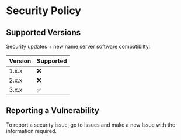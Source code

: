 # Security Policy

## Supported Versions

Security updates + new name server software compatibilty:

| Version | Supported          |
| ------- | ------------------ |
| 1.x.x   | :x:                |
| 2.x.x   | :x:                |
| 3.x.x   | ✅                |

## Reporting a Vulnerability
To report a security issue, go to Issues and make a new Issue with the information required.
